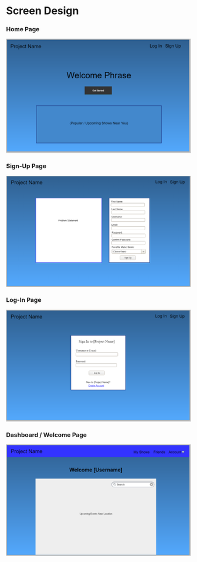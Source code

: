 # Screen Design

### Home Page

![Home Page](wireframes/homeScreen.PNG)

### Sign-Up Page

![Sign Up](wireframes/signUpScreen.PNG)

### Log-In Page

![Log In](wireframes/logInScreen.PNG)

### Dashboard / Welcome Page

![Dashboard](wireframes/dashboardScreen.PNG)